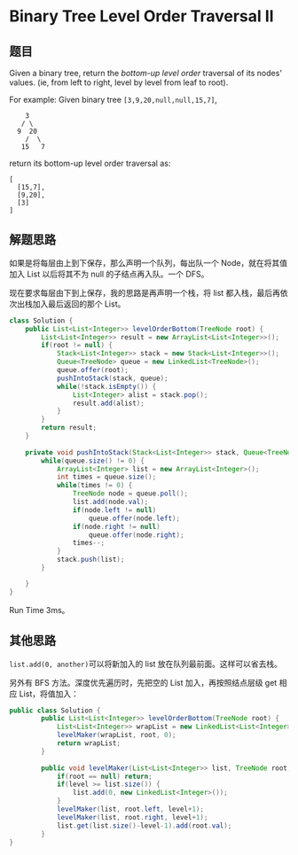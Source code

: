 # Binary Tree Level Order Traversal II

## 题目

Given a binary tree, return the *bottom-up level order* traversal of its nodes' values. (ie, from left to right, level by level from leaf to root).

For example:
Given binary tree `[3,9,20,null,null,15,7]`,

```
    3
   / \
  9  20
    /  \
   15   7
```

return its bottom-up level order traversal as:

```
[
  [15,7],
  [9,20],
  [3]
]
```

## 解题思路

如果是将每层由上到下保存，那么声明一个队列，每出队一个 Node，就在将其值加入 List 以后将其不为 null 的子结点再入队。一个 DFS。

现在要求每层由下到上保存，我的思路是再声明一个栈，将 list 都入栈，最后再依次出栈加入最后返回的那个 List。

```java
class Solution {
    public List<List<Integer>> levelOrderBottom(TreeNode root) {
        List<List<Integer>> result = new ArrayList<List<Integer>>();
        if(root != null) {
            Stack<List<Integer>> stack = new Stack<List<Integer>>();
            Queue<TreeNode> queue = new LinkedList<TreeNode>();
            queue.offer(root);
            pushIntoStack(stack, queue);
            while(!stack.isEmpty()) {
                List<Integer> alist = stack.pop();
                result.add(alist);
            }
        }
        return result;
    }
    
    private void pushIntoStack(Stack<List<Integer>> stack, Queue<TreeNode> queue) {
        while(queue.size() != 0) {
            ArrayList<Integer> list = new ArrayList<Integer>();
            int times = queue.size();
            while(times != 0) {
                TreeNode node = queue.poll();
                list.add(node.val);
                if(node.left != null) 
                    queue.offer(node.left);
                if(node.right != null) 
                    queue.offer(node.right);
                times--;
            }
            stack.push(list);
        }

    }
}
```

Run Time 3ms。

## 其他思路

`list.add(0, another)`可以将新加入的 list 放在队列最前面。这样可以省去栈。

另外有 BFS 方法。深度优先遍历时，先把空的 List 加入，再按照结点层级 get 相应 List，将值加入：

```java
public class Solution {
        public List<List<Integer>> levelOrderBottom(TreeNode root) {
            List<List<Integer>> wrapList = new LinkedList<List<Integer>>();
            levelMaker(wrapList, root, 0);
            return wrapList;
        }
        
        public void levelMaker(List<List<Integer>> list, TreeNode root, int level) {
            if(root == null) return;
            if(level >= list.size()) {
                list.add(0, new LinkedList<Integer>());
            }
            levelMaker(list, root.left, level+1);
            levelMaker(list, root.right, level+1);
            list.get(list.size()-level-1).add(root.val);
        }
}
```